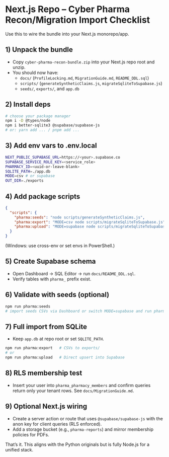 # Next.js Repo – Cyber Pharma Recon/Migration Import Checklist

Use this to wire the bundle into your Next.js monorepo/app.

## 1) Unpack the bundle
- Copy `cyber-pharma-recon-bundle.zip` into your Next.js repo root and unzip.
- You should now have:
  - `docs/` (`ProfileLocking.md`, `MigrationGuide.md`, `README_DDL.sql`)
  - `scripts/` (`generateSyntheticClaims.js`, `migrateSqliteToSupabase.js`)
  - `seeds/`, `exports/`, and `app.db`

## 2) Install deps
```bash
# choose your package manager
npm i -D @types/node
npm i better-sqlite3 @supabase/supabase-js
# or: yarn add ... / pnpm add ...
```

## 3) Add env vars to .env.local
```bash
NEXT_PUBLIC_SUPABASE_URL=https://<your>.supabase.co
SUPABASE_SERVICE_ROLE_KEY=<service_role>
PHARMACY_ID=<uuid-or-leave-blank>
SQLITE_PATH=./app.db
MODE=csv # or supabase
OUT_DIR=./exports
```

## 4) Add package scripts
```json
{
  "scripts": {
    "pharma:seeds": "node scripts/generateSyntheticClaims.js",
    "pharma:export": "MODE=csv node scripts/migrateSqliteToSupabase.js",
    "pharma:upload": "MODE=supabase node scripts/migrateSqliteToSupabase.js"
  }
}
```
(Windows: use cross-env or set envs in PowerShell.)

## 5) Create Supabase schema
- Open Dashboard → SQL Editor → run `docs/README_DDL.sql`.
- Verify tables with `pharma_` prefix exist.

## 6) Validate with seeds (optional)
```bash
npm run pharma:seeds
# import seeds CSVs via Dashboard or switch MODE=supabase and run pharma:upload
```

## 7) Full import from SQLite
- Keep `app.db` at repo root or set `SQLITE_PATH`.
```bash
npm run pharma:export   # CSVs to exports/
# or
npm run pharma:upload   # Direct upsert into Supabase
```

## 8) RLS membership test
- Insert your user into `pharma_pharmacy_members` and confirm queries return only your tenant rows. See `docs/MigrationGuide.md`.

## 9) Optional Next.js wiring
- Create a server action or route that uses `@supabase/supabase-js` with the anon key for client queries (RLS enforced).
- Add a storage bucket (e.g., `pharma-reports`) and mirror membership policies for PDFs.

That’s it. This aligns with the Python originals but is fully Node.js for a unified stack.
